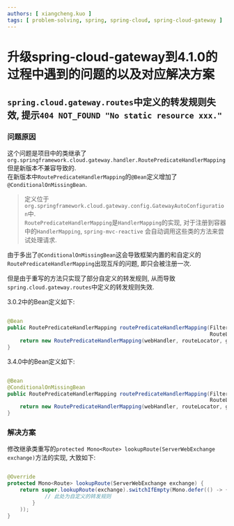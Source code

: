 ```yaml
---
authors: [ xiangcheng.kuo ]
tags: [ problem-solving, spring, spring-cloud, spring-cloud-gateway ]
---
```


# 升级spring-cloud-gateway到4.1.0的过程中遇到的问题的以及对应解决方案

## `spring.cloud.gateway.routes`中定义的转发规则失效, 提示`404 NOT_FOUND "No static resource xxx."`

### 问题原因

这个问题是项目中的类继承了`org.springframework.cloud.gateway.handler.RoutePredicateHandlerMapping`
但是新版本不兼容导致的.<br/>
在新版本中`RoutePredicateHandlerMapping`的`@Bean`定义增加了`@ConditionalOnMissingBean`.<br/>
> 定义位于`org.springframework.cloud.gateway.config.GatewayAutoConfiguration`中.<br/>
> `RoutePredicateHandlerMapping`是`HandlerMapping`的实现, 对于注册到容器中的`HandlerMapping`, `spring-mvc-reactive`
> 会自动调用这些类的方法来尝试处理请求.

由于多出了`@ConditionalOnMissingBean`这会导致框架内置的和自定义的`RoutePredicateHandlerMapping`出现互斥的问题, 即只会被注册一次.

但是由于重写的方法只实现了部分自定义的转发规则, 从而导致`spring.cloud.gateway.routes`中定义的转发规则失效.

3.0.2中的Bean定义如下:

```java

@Bean
public RoutePredicateHandlerMapping routePredicateHandlerMapping(FilteringWebHandler webHandler,
																 RouteLocator routeLocator, GlobalCorsProperties globalCorsProperties, Environment environment) {
	return new RoutePredicateHandlerMapping(webHandler, routeLocator, globalCorsProperties, environment);
}
```

3.4.0中的Bean定义如下:

```java

@Bean
@ConditionalOnMissingBean
public RoutePredicateHandlerMapping routePredicateHandlerMapping(FilteringWebHandler webHandler,
																 RouteLocator routeLocator, GlobalCorsProperties globalCorsProperties, Environment environment) {
	return new RoutePredicateHandlerMapping(webHandler, routeLocator, globalCorsProperties, environment);
}
```

### 解决方案

修改继承类重写的`protected Mono<Route> lookupRoute(ServerWebExchange exchange)`方法的实现, 大致如下:

```java

@Override
protected Mono<Route> lookupRoute(ServerWebExchange exchange) {
	return super.lookupRoute(exchange).switchIfEmpty(Mono.defer(() -> {
			// 此处为自定义的转发规则
		}
	));
}
```